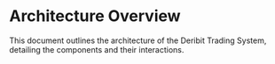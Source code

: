 # Architecture Overview

This document outlines the architecture of the Deribit Trading System, detailing the components and their interactions.

